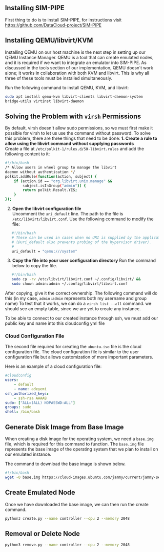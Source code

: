 ## Installing SIM-PIPE

First thing to do is to install SIM-PIPE, for instructions visit https://github.com/DataCloud-project/SIM-PIPE

## Installing QEMU/libvirt/KVM

Installing QEMU on our host machine is the next step in setting up our QEMU Instance Manager. QEMU is a tool that can create emulated nodes, and it is required if we want to integrate an emulator into SIM-PIPE. 
As discussed in the tools section of our implementation, 
QEMU doesn't work alone; it works in collaboration with both KVM and libvirt. 
This is why all three of these tools must be installed simultaneously.

Run the following command to install QEMU, KVM, and libvirt:

```bash
sudo apt install qemu-kvm libvirt-clients libvirt-daemon-system 
bridge-utils virtinst libvirt-daemon
```
## Solving the Problem with `virsh` Permissions
By default, virsh doesn't allow sudo permissions, so we must first make it possible
for virsh to let us use the command without password. 
To solve this problem, there are three things that need to be done:
**1. Create a rule to allow using the libvirt command without supplying passwords**  
  Create a file at `/etc/polkit-1/rules.d/50-libvirt.rules` and add the following content to it:

   ```bash
   #!/bin/bash
   /* Allow users in wheel group to manage the libvirt
   daemon without authentication */
   polkit.addRule(function(action, subject) {
       if (action.id == "org.libvirt.unix.manage" &&
           subject.isInGroup("admin")) {
           return polkit.Result.YES;
       }
   });
```
 
2. **Open the libvirt configuration file**  
Uncomment the `uri_default` line. The path to the file is `/etc/libvirt/libvirt.conf`. Use the following command to modify the file:
```bash
   #!/bin/bash
   # These can be used in cases when no URI is supplied by the application
   # (@uri_default also prevents probing of the hypervisor driver).
   #
   uri_default = "qemu:///system"
```
3. **Copy the file into your user configuration directory**
   Run the command below to copy the file.
```bash
   #!/bin/bash
   sudo cp -rv /etc/libvirt/libvirt.conf ~/.config/libvirt/ &&
   sudo chown admin:admin ~/.config/libvirt/libvirt.conf
```
 After copying, give it the correct ownership. The following command will do this (in my case, `admin:admin` represents both my username and group name)
To test that it works, we can do a `virsh list --all` command. we should see an empty table, since we are yet to create any instance.

To be able to connect to our created instance through ssh, we must add our public key and name into this cloudconfig yml file

### Cloud Configuration File
The second file required for creating the `ubuntu.iso` file is the cloud configuration file. The cloud configuration file is similar to the user configuration file but allows customization of more important parameters.

Here is an example of a cloud configuration file:

```yaml
#cloudconfig
users:
    - default
    - name: adeyemi
ssh_authorized_keys:
    - ssh-rsa AAAAB 
sudo: ["ALL=(ALL) NOPASSWD:ALL"]
groups: sudo
shell: /bin/bash
```

 ## Generate Disk Image from Base Image


When creating a disk image for the operating system, we need a `base.img` file, which is required for this command to function. The `base.img` file represents the base image of the operating system that we plan to install on our emulated instance. 

The command to download the base image is shown below.

```bash
#!/bin/bash
wget -O base.img https://cloud-images.ubuntu.com/jammy/current/jammy-server-cloudimg-amd64.img
```
 ## Create Emulated Node

Once we have downloaded the base image, we can then run the create command.
```bash
python3 create.py --name controller --cpu 2 --memory 2048
```

 ## Removal or Delete Node
```bash
python3 remove.py --name controller --cpu 2 --memory 2048
```
